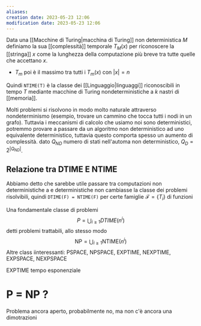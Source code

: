 ```yaml
---
aliases: 
creation date: 2023-05-23 12:06
modification date: 2023-05-23 12:06
---
```


Data una [[Macchine di Turing|macchina di Turing]] non deterministica $M$ definiamo la sua [[complessità]] temporale $T_{M}(x)$ per riconoscere la [[stringa]] $x$ come la lunghezza della computazione più breve tra tutte quelle che accettano $x$.
- $T_{m}$ poi è il massimo tra tutti i $T_{m}(x)$ con $|x| = n$

Quindi `NTIME(T)` è la classe dei [[Linguaggio|linguaggi]] riconoscibili in tempo $T$ mediante macchine di Turing nondeterministiche a $k$ nastri di [[memoria]].

Molti problemi si risolvono in modo molto naturale attraverso nondeterminismo (esempio, trovare un cammino che tocca tutti i nodi in un grafo). Tuttavia i meccanismi di calcolo che usiamo noi sono deterministici, potremmo provare a passare da un algoritmo non deterministico ad uno equivalente deterministico, tuttavia questo comporta spesso un aumento di complessità.
dato $Q_{ND}$ numero di stati nell'automa non deterministico, $Q_{D}= 2^{|Q_{ND}|}$.


## Relazione tra DTIME E NTIME
Abbiamo detto che sarebbe utile passare tra computazioni non deterministiche a e deterministiche non cambiasse la classe dei problemi risolvibili, quindi
`DTIME(F) = NTIME(F)` per certe famiglie $\mathcal{F}=\{ T_{i} \}$ di funzioni

Una fondamentale classe di problemi
$$ P = \bigcup_{i \geq 1} DTIME(n^i) $$
detti problemi trattabili, allo stesso modo
$$ \text{NP} = \bigcup_{i \geq 1} \text{NTIME}(n^i) $$
Altre class iinteressanti:
PSPACE, NPSPACE, EXPTIME, NEXPTIME, EXPSPACE, NEXPSPACE

EXPTIME tempo esponenziale

# P = NP ?
Problema ancora aperto, probabilmente no, ma non c'è ancora una dimotrazioni

